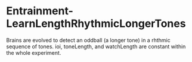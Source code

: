 # Entrainment-LearnLengthRhythmicLongerTones
Brains are evolved to detect an oddball (a longer tone) in a rhthmic sequence of tones. ioi, toneLength, and watchLength are constant within  the whole experiment.
